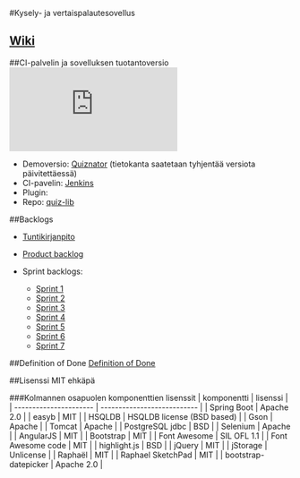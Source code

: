#Kysely- ja vertaispalautesovellus

<h2><a href="https://github.com/kaint-ohtu/ohtu/wiki">Wiki</a></h2>

##CI-palvelin ja sovelluksen tuotantoversio
[![Build Status](http://aale.users.cs.helsinki.fi/build_pass.php)](http://ohtu.jamo.io/job/kaint-ohtu/)

* Demoversio: <a href="http://calm-basin-9006.herokuapp.com/">Quiznator</a> (tietokanta saatetaan tyhjentää versiota päivitettäessä)
* CI-pavelin: <a href="http://ohtu.jamo.io/job/kaint-ohtu/">Jenkins</a>
* Plugin: 
 * Repo: <a href="https://github.com/kaint-ohtu/quiz-lib">quiz-lib</a>

##Backlogs

* <a href="https://docs.google.com/spreadsheets/d/1NO-S6iR98O8wg3iuXHDIVmKvepLFDA2Nv0UqWh41Sc8/edit?usp=sharing">Tuntikirjanpito</a>

* <a href="https://docs.google.com/spreadsheet/ccc?key=0AjyisrLSDJEqdHZzWnpfVHVWZGFKOW9veTgydU5aaUE&usp=sharing">Product backlog</a>

* Sprint backlogs:
  * <a href="https://docs.google.com/spreadsheet/ccc?key=0AjyisrLSDJEqdG5VelUtVTF2eFAyZjJsVkZaYzFiQ1E&usp=sharing">Sprint 1</a>
  * <a href="https://docs.google.com/spreadsheets/d/1cEoZrLJkv0cI50pS1OM6vQReJWMhg9mdchAknaR8skk/edit?usp=sharing">Sprint 2</a>
  * <a href="https://docs.google.com/spreadsheets/d/1Xot8hRt5YE8zuefBnMY5mBqg8NW_S08eirnrJYMIfL8/edit?usp=sharing">Sprint 3</a>
  * <a href="https://docs.google.com/spreadsheets/d/15h7aF3LZXElpEop0R7-sU7mrtbq1p-rsDrLGC2Z1RBA/edit?usp=sharing">Sprint 4</a>
  * <a href="https://docs.google.com/spreadsheets/d/1ldjfHsaW_c7F-qe8c7vX4HkAc0j9eIhzuUL79h6B39g/edit?usp=sharing">Sprint 5</a>
  * <a href="https://docs.google.com/spreadsheets/d/1TsVPghzjwTLExeELDZYZl0if5HDm0TDglQBriZx7daE/edit?usp=sharing">Sprint 6</a>
  * <a href="https://docs.google.com/spreadsheets/d/1AHW3DauwLKwvMRnd98bvYZ-Z4FcACs9uWE3qTk7iFeU/edit?usp=sharing">Sprint 7</a>

##Definition of Done
<a href="https://docs.google.com/document/d/1SwcFxa7qVOEfSLvijWc41dPDn3b5w8IVEJnMN5KYqR0/edit?usp=sharing">Definition of Done
</a>

##Lisenssi
MIT ehkäpä

###Kolmannen osapuolen komponenttien lisenssit
| komponentti            | lisenssi                    |
| ---------------------- | --------------------------- |
| Spring Boot            | Apache 2.0                  |
| easyb                  | MIT                         |
| HSQLDB                 | HSQLDB license (BSD based)  |
| Gson                   | Apache                      |
| Tomcat                 | Apache                      |
| PostgreSQL jdbc        | BSD                         |
| Selenium               | Apache                      |
| AngularJS              | MIT                         |
| Bootstrap              | MIT                         |
| Font Awesome           | SIL OFL 1.1                 |
| Font Awesome code      | MIT                         |
| highlight.js           | BSD                         |
| jQuery                 | MIT                         |
| jStorage               | Unlicense                   |
| Raphaël                | MIT                         |
| Raphael SketchPad      | MIT                         |
| bootstrap-datepicker   | Apache 2.0                  |
